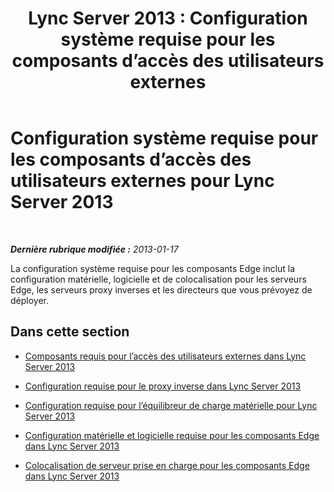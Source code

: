 ﻿---
title: 'Lync Server 2013 : Configuration système requise pour les composants d’accès des utilisateurs externes'
TOCTitle: Configuration système requise pour les composants d’accès des utilisateurs externes
ms:assetid: 4139b9a5-5b98-42a8-bfcc-6b371f1980db
ms:mtpsurl: https://technet.microsoft.com/fr-fr/library/Gg425919(v=OCS.15)
ms:contentKeyID: 49297009
ms.date: 05/20/2016
mtps_version: v=OCS.15
ms.translationtype: HT
---

# Configuration système requise pour les composants d’accès des utilisateurs externes pour Lync Server 2013

 

_**Dernière rubrique modifiée :** 2013-01-17_

La configuration système requise pour les composants Edge inclut la configuration matérielle, logicielle et de colocalisation pour les serveurs Edge, les serveurs proxy inverses et les directeurs que vous prévoyez de déployer.

## Dans cette section

  - [Composants requis pour l’accès des utilisateurs externes dans Lync Server 2013](lync-server-2013-components-required-for-external-user-access.md)

  - [Configuration requise pour le proxy inverse dans Lync Server 2013](lync-server-2013-configuration-requirements-for-reverse-proxy.md)

  - [Configuration requise pour l’équilibreur de charge matérielle pour Lync Server 2013](lync-server-2013-hardware-load-balancer-requirements.md)

  - [Configuration matérielle et logicielle requise pour les composants Edge dans Lync Server 2013](lync-server-2013-hardware-and-software-requirements-for-edge-components.md)

  - [Colocalisation de serveur prise en charge pour les composants Edge dans Lync Server 2013](lync-server-2013-supported-server-collocation-for-edge-components.md)

